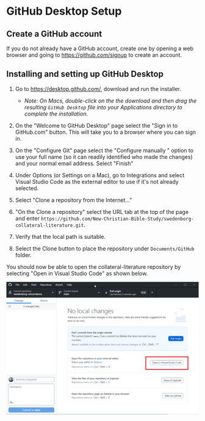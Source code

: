 # GitHub Desktop Setup

## Create a GitHub account

If you do not already have a GitHub account, create one by opening a web browser and going to https://github.com/signup to create an account.

## Installing and setting up GitHub Desktop

1. Go to https://desktop.github.com/, download and run the installer.

    - _Note: On Macs, double-click on the the download and then drag the resulting `GitHub Desktop` file into your Applications directory to complete the installation._

1.  On the "Welcome to GitHub Desktop" page select the "Sign in to GitHub.com" button. This will take you to a browser where you can sign in.

1. On the "Configure Git" page select the "Configure manually " option to use your full name (so it can readily identified who made the changes) and your normal email address. Select "Finish"

1. Under Options (or Settings on a Mac), go to  Integrations and select Visual Studio Code as the external editor to use if it's not already selected.

1. Select "Clone a repository from the Internet..."

1. "On the Clone a repository" select the URL tab at the top of the page and enter `https://github.com/New-Christian-Bible-Study/swedenborg-collateral-literature.git`.

1. Verify that the local path is suitable.

1. Select the Clone button to place the repository under `Documents/GitHub` folder.

You should now be able to open the collateral-literature repository by selecting "Open in Visual Studio Code" as shown below.

![](../images/github-desktop.png)

